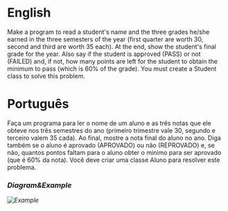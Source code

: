 # English
Make a program to read a student's name and the three grades he/she earned in the three semesters of the year (first quarter are worth 30, second and third are worth 35 each). At the end, show the student's final grade for the year. Also say if the student is approved (PASS) or not (FAILED) and, if not, how many points are left for the student to obtain the minimum to pass (which is 60% of the grade). You must create a Student class to solve this problem.

# Português
Faça um programa para ler o nome de um aluno e as três notas que ele obteve nos três semestres do ano (primeiro trimestre vale 30, segundo e terceiro valem 35 cada). Ao final, mostre a nota final do aluno no ano. Diga também se o aluno é aprovado (APROVADO) ou não (REPROVADO) e, se não, quantos pontos faltam para o aluno obter o mínimo para ser aprovado (que é 60% da nota). Você deve criar uma classe Aluno para resolver este problema.

### <i/>Diagram&Example
![Example](https://github.com/gabriel-asevedo/java-exercises/blob/main/Exercises/005/student/assets/student1.png)
